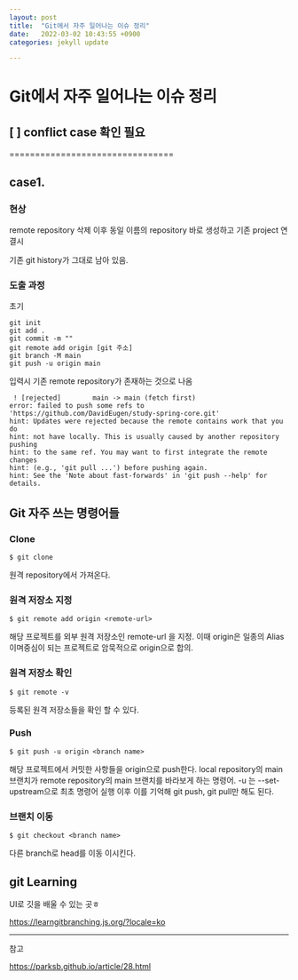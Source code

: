 ```yaml
---
layout: post
title:  "Git에서 자주 일어나는 이슈 정리"
date:   2022-03-02 10:43:55 +0900
categories: jekyll update

---
```


# Git에서 자주 일어나는 이슈 정리

## [ ] conflict  case 확인 필요

================================

## case1.

### 현상

remote repository 삭제 이후 동일 이름의 repository 바로 생성하고 기존 project 연결시

기존 git history가 그대로 남아 있음.

### 도출 과정

초기 
```
git init
git add .
git commit -m ""
git remote add origin [git 주소]
git branch -M main
git push -u origin main
```

입력시 기존 remote repository가 존재하는 것으로 나옴

```
 ! [rejected]        main -> main (fetch first)
error: failed to push some refs to 'https://github.com/DavidEugen/study-spring-core.git'
hint: Updates were rejected because the remote contains work that you do
hint: not have locally. This is usually caused by another repository pushing
hint: to the same ref. You may want to first integrate the remote changes
hint: (e.g., 'git pull ...') before pushing again.
hint: See the 'Note about fast-forwards' in 'git push --help' for details.
```




## Git 자주 쓰는 명령어들

### Clone

```shell
$ git clone
```

원격 repository에서 가져온다.



### 원격 저장소 지정

```shell
$ git remote add origin <remote-url>
```

해당 프로젝트를 외부 원격 저장소인 remote-url 을 지정. 이때 origin은 일종의 Alias 이며중심이 되는 프로젝트로 암묵적으로 origin으로 합의.


### 원격 저장소 확인

```shell
$ git remote -v
```

등록된 원격 저장소들을 확인 할 수 있다.

### Push

```shell
$ git push -u origin <branch name>
```

해당 프로젝트에서 커밋한 사항들을 origin으로 push한다. local repository의 main 브랜치가 remote repository의 main 브랜치를 바라보게 하는 명령어. -u 는 --set-upstream으로 최초 명령어 실행 이후 이를 기억해 git push, git pull만 해도 된다.

### 브랜치 이동

```shell
$ git checkout <branch name>
```

다른 branch로 head를 이동 이시킨다.



## git Learning

UI로 깃을 배울 수 있는 곳ㅎ

https://learngitbranching.js.org/?locale=ko



---

참고

https://parksb.github.io/article/28.html
